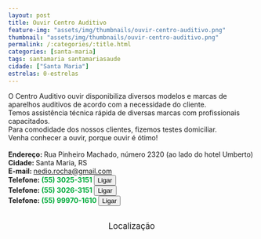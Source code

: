 ```yaml
---
layout: post
title: Ouvir Centro Auditivo
feature-img: "assets/img/thumbnails/ouvir-centro-auditivo.png"
thumbnail: "assets/img/thumbnails/ouvir-centro-auditivo.png"
permalink: /:categories/:title.html
categories: [santa-maria]
tags: santamaria santamariasaude
cidade: ["Santa Maria"]
estrelas: 0-estrelas
---
```

O Centro Auditivo ouvir disponibiliza diversos modelos e marcas de aparelhos auditivos de acordo com a necessidade do cliente.<!-- more --><br />
Temos assistência técnica rápida de diversas marcas com profissionais capacitados.<br />
Para comodidade dos nossos clientes, fizemos testes domiciliar.<br />
Venha conhecer a ouvir, porque ouvir é ótimo!<br />
 <br/>
<b>Endereço: </b>Rua Pinheiro Machado, número 2320 (ao lado do hotel Umberto)<br />
<b>Cidade: </b>Santa Maria, RS<br />
<b>E-mail: </b>nedio.rocha@gmail.com<br />
<b>Telefone: <span style="color: #00ab3a;">(55) 3025-3151</span> <a href="tel:5530253151"><button class="ligar">Ligar</button></a></b><br />
<b>Telefone: <span style="color: #00ab3a;">(55) 3026-3151</span> <a href="tel:5530263151"><button class="ligar">Ligar</button></a></b><br />
<b>Telefone: <span style="color: #00ab3a;">(55) 99970-1610</span> <a href="tel:55999701610"><button class="ligar">Ligar</button></a></b><br />
<br />
<style>
      #map {
        height: 400px;
        width: 100%;
       }
    </style>

<div style="font-size: larger; text-align: center;">
Localização</div>
<div id="map">
<script>
      function initMap() {
        var uluru = {lat: -29.6914021, lng: -53.8067673};
        var map = new google.maps.Map(document.getElementById('map'), {
          zoom: 17,
          center: uluru
        });
        var marker = new google.maps.Marker({
          position: uluru,
          map: map
        });
      }
    </script>
    <script async="" defer="" src="https://maps.googleapis.com/maps/api/js?key=AIzaSyBnzAZHXcLn5tKVEurubbL8vjqpRLda7dc&callback=initMap">
    </script>
</div>
